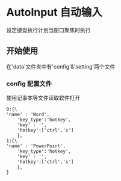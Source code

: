 # AutoInput 自动输入

设定键盘执行计划当窗口聚焦时执行

## 开始使用

在'data'文件夹中有'config'&'setting'两个文件

### config 配置文件
使用记事本等文件读取软件打开

```{\
0:{\
'name' : 'Word',
	'key_type':'hotkey',	
	'key' : '',
	'hotkey':['ctrl','s']
	},
1:{\
'name' : 'PowerPoint',
	'key_type':'hotkey',
	'key' : '',
	'hotkey':['ctrl','s']
	},
}
```
